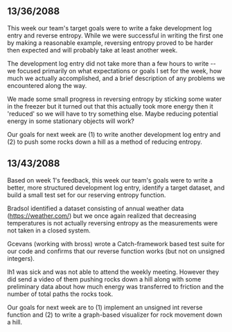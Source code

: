 ## 13/36/2088

This week our team's target goals were to write a fake development log entry and reverse entropy. While we were successful in writing the first one by making a reasonable example, reversing entropy proved to be harder then expected and will probably take at least another week. 

The development log entry did not take more than a few hours to write -- we focused primarily on what expectations or goals I set for the week, how much we actually accomplished, and a brief description of any problems we encountered along the way. 

We made some small progress in reversing entropy by sticking some water in the freezer but it turned out that this actually took more energy then it 'reduced' so we will have to try something else. Maybe reducing potential energy in some stationary objects will work?

Our goals for next week are (1) to write another development log entry and (2) to push some rocks down a hill as a method of reducing entropy. 

## 13/43/2088

Based on week 1's feedback, this week our team's goals were to write a better, more structured development log entry, identify a target dataset, and build a small test set for our reserving entropy function.

Bradsol identified a dataset consisting of annual weather data (https://weather.com/) but we once again realized that decreasing temperatures is not actually reversing entropy as the measurements were not taken in a closed system.

Gcevans (working with bross) wrote a Catch-framework based test suite for our code and confirms that our reverse function works (but not on unsigned integers). 

lh1 was sick and was not able to attend the weekly meeting. However they did send a video of them pushing rocks down a hill along with some preliminary data about how much energy was transferred to friction and the number of total paths the rocks took. 

Our goals for next week are to (1) implement an unsigned int reverse function and (2) to write a graph-based visualizer for rock movement down a hill. 